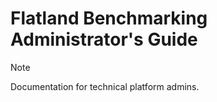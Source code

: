 # Flatland Benchmarking Administrator's Guide

> [!NOTE]  
> Documentation for technical platform admins.
